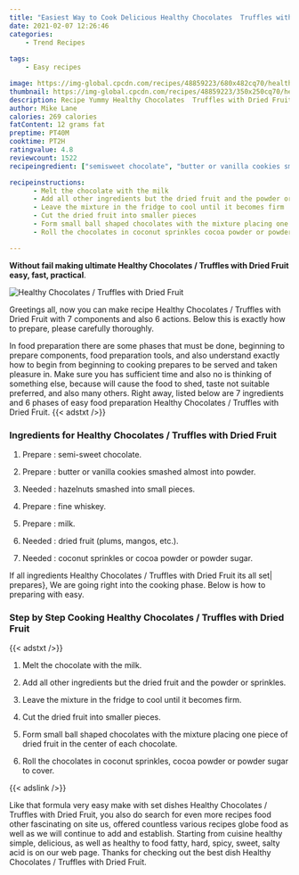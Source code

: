 ```yaml
---
title: "Easiest Way to Cook Delicious Healthy Chocolates  Truffles with Dried Fruit"
date: 2021-02-07 12:26:46
categories:
    - Trend Recipes
    
tags:
    - Easy recipes

image: https://img-global.cpcdn.com/recipes/48859223/680x482cq70/healthy-chocolates-truffles-with-dried-fruit-recipe-main-photo.jpg
thumbnail: https://img-global.cpcdn.com/recipes/48859223/350x250cq70/healthy-chocolates-truffles-with-dried-fruit-recipe-main-photo.jpg
description: Recipe Yummy Healthy Chocolates  Truffles with Dried Fruit with 7 ingredients and 6 stages of easy cooking.
author: Mike Lane
calories: 269 calories
fatContent: 12 grams fat
preptime: PT40M
cooktime: PT2H
ratingvalue: 4.8
reviewcount: 1522
recipeingredient: ["semisweet chocolate", "butter or vanilla cookies smashed almost into powder", "hazelnuts smashed into small pieces", "fine whiskey", "milk", "dried fruit plums mangos etc", "coconut sprinkles or cocoa powder or powder sugar"]

recipeinstructions: 
      - Melt the chocolate with the milk 
      - Add all other ingredients but the dried fruit and the powder or sprinkles 
      - Leave the mixture in the fridge to cool until it becomes firm 
      - Cut the dried fruit into smaller pieces 
      - Form small ball shaped chocolates with the mixture placing one piece of dried fruit in the center of each chocolate 
      - Roll the chocolates in coconut sprinkles cocoa powder or powder sugar to cover

---
```




**Without fail making ultimate Healthy Chocolates / Truffles with Dried Fruit easy, fast, practical**. 


![Healthy Chocolates / Truffles with Dried Fruit](https://img-global.cpcdn.com/recipes/48859223/680x482cq70/healthy-chocolates-truffles-with-dried-fruit-recipe-main-photo.jpg "Healthy Chocolates / Truffles with Dried Fruit")




Greetings all, now you can make recipe Healthy Chocolates / Truffles with Dried Fruit with 7 components and also 6 actions. Below this is exactly how to prepare, please carefully thoroughly.

In food preparation there are some phases that must be done, beginning to prepare components, food preparation tools, and also understand exactly how to begin from beginning to cooking prepares to be served and taken pleasure in. Make sure you has sufficient time and also no is thinking of something else, because will cause the food to shed, taste not suitable preferred, and also many others. Right away, listed below are 7 ingredients and 6 phases of easy food preparation Healthy Chocolates / Truffles with Dried Fruit.
{{< adstxt />}}

### Ingredients for Healthy Chocolates / Truffles with Dried Fruit


1. Prepare  : semi-sweet chocolate.

1. Prepare  : butter or vanilla cookies smashed almost into powder.

1. Needed  : hazelnuts smashed into small pieces.

1. Prepare  : fine whiskey.

1. Prepare  : milk.

1. Needed  : dried fruit (plums, mangos, etc.).

1. Needed  : coconut sprinkles or cocoa powder or powder sugar.



If all ingredients Healthy Chocolates / Truffles with Dried Fruit its all set| prepares}, We are going right into the cooking phase. Below is how to preparing with easy.

### Step by Step Cooking Healthy Chocolates / Truffles with Dried Fruit

{{< adstxt />}}


1. Melt the chocolate with the milk.



1. Add all other ingredients but the dried fruit and the powder or sprinkles.



1. Leave the mixture in the fridge to cool until it becomes firm.



1. Cut the dried fruit into smaller pieces.



1. Form small ball shaped chocolates with the mixture placing one piece of dried fruit in the center of each chocolate.



1. Roll the chocolates in coconut sprinkles, cocoa powder or powder sugar to cover.





{{< adslink />}}

Like that formula very easy make with set dishes Healthy Chocolates / Truffles with Dried Fruit, you also do search for even more recipes food other fascinating on site us, offered countless various recipes globe food as well as we will continue to add and establish. Starting from cuisine healthy simple, delicious, as well as healthy to food fatty, hard, spicy, sweet, salty acid is on our web page. Thanks for checking out the best dish Healthy Chocolates / Truffles with Dried Fruit.
